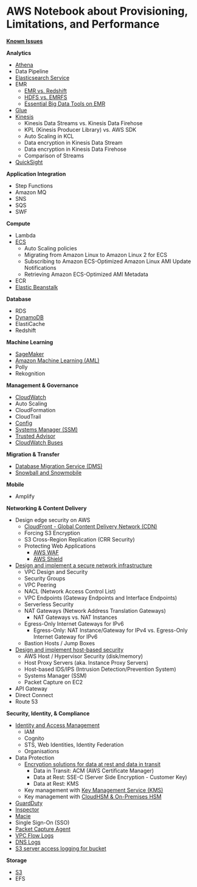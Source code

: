 # AWS Notebook about Provisioning, Limitations, and Performance

**[Known Issues](KnownIssues.md)**

**Analytics**
- [Athena](Analytics.md)
- Data Pipeline
- [Elasticsearch Service](Analytics.md)
- EMR
  - [EMR vs. Redshift](EMR.md)
  - [HDFS vs. EMRFS](EMR.md)
  - [Essential Big Data Tools on EMR](BigDataTools.md)
- [Glue](Analytics.md)
- [Kinesis](Kinesis.md)
  - Kinesis Data Streams vs. Kinesis Data Firehose
  - KPL (Kinesis Producer Library) vs. AWS SDK
  - Auto Scaling in KCL
  - Data encryption in Kinesis Data Stream
  - Data encryption in Kinesis Data Firehose
  - Comparison of Streams
- [QuickSight](Analytics.md)

**Application Integration**
- Step Functions
- Amazon MQ
- SNS
- SQS
- SWF

**Compute**
- Lambda
- [ECS](ECS.md)
  - Auto Scaling policies
  - Migrating from Amazon Linux to Amazon Linux 2 for ECS
  - Subscribing to Amazon ECS-Optimized Amazon Linux AMI Update Notifications
  - Retrieving Amazon ECS-Optimized AMI Metadata
- ECR
- [Elastic Beanstalk](ElasticBeanstalk.md)

**Database**
- RDS
- [DynamoDB](DynamoDB.md)
- ElastiCache
- Redshift

**Machine Learning**
- [SageMaker](MachineLearning.md)
- [Amazon Machine Learning (AML)](MachineLearning.md)
- Polly
- Rekognition

**Management & Governance**
- [CloudWatch](LoggingAndMonitoring.md)
- Auto Scaling
- CloudFormation
- CloudTrail
- [Config](LoggingAndMonitoring.md)
- [Systems Manager (SSM)](LoggingAndMonitoring.md)
- [Trusted Advisor](LoggingAndMonitoring.md)
- [CloudWatch Buses](LoggingAndMonitoring.md)

**Migration & Transfer**
- [Database Migration Service (DMS)](MigrationAndTransfer.md)
- [Snowball and Snowmobile](MigrationAndTransfer.md)

**Mobile**
- Amplify

**Networking & Content Delivery**
- Design edge security on AWS
  - [CloudFront - Global Content Delivery Network (CDN)](DesignEdgeSecurity.md)
  - Forcing S3 Encryption
  - S3 Cross-Region Replication (CRR Security)
  - Protecting Web Applications
    - [AWS WAF](DesignEdgeSecurity.md)
    - [AWS Shield](DesignEdgeSecurity.md)
- [Design and implement a secure network infrastructure](SecureNetworkInfrastructure.md)
  - VPC Design and Security
  - Security Groups
  - VPC Peering
  - NACL (Network Access Control List)
  - VPC Endpoints (Gateway Endpoints and Interface Endpoints)
  - Serverless Security
  - NAT Gateways (Network Address Translation Gateways)
    - NAT Gateways vs. NAT Instances
  - Egress-Only Internet Gateways for IPv6
    - Egress-Only:  NAT Instance/Gateway for IPv4  vs.  Egress-Only Internet Gateway for IPv6
  - Bastion Hosts / Jump Boxes
- [Design and implement host-based security](HostBasedSecurity.md)
  - AWS Host / Hypervisor Security (disk/memory)
  - Host Proxy Servers  (aka. Instance Proxy Servers)
  - Host-based IDS/IPS (Intrusion Detection/Prevention System)
  - Systems Manager (SSM)
  - Packet Capture on EC2
- API Gateway
- Direct Connect
- Route 53

**Security, Identity, & Compliance**
- [Identity and Access Management](IdentityAndAccessManagement.md)
  - IAM
  - Cognito
  - STS, Web Identities, Identity Federation
  - Organisations
- Data Protection
  - [Encryption solutions for data at rest and data in transit](Encryption.md)
    - Data in Transit: ACM (AWS Certificate Manager)
    - Data at Rest: SSE-C (Server Side Encryption - Customer Key)
    - Data at Rest: KMS
  - Key management with [Key Management Service (KMS)](KMS.md)
  - Key management with [CloudHSM & On-Premises HSM](CloudHSM.md)
- [GuardDuty](LoggingAndMonitoring.md)
- [Inspector](LoggingAndMonitoring.md)
- [Macie](LoggingAndMonitoring.md)
- Single Sign-On (SSO)
- [Packet Capture Agent](LoggingAndMonitoring.md)
- [VPC Flow Logs](LoggingAndMonitoring.md)
- [DNS Logs](LoggingAndMonitoring.md)
- [S3 server access logging for bucket](LoggingAndMonitoring.md)

**Storage**
- [S3](S3.md)
- EFS

